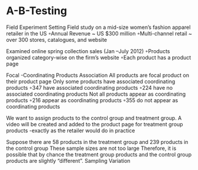 # A-B-Testing

Field Experiment Setting 
Field study on a mid-size women’s fashion apparel retailer in the US 
◦Annual Revenue ~ US $300 million
◦Multi-channel retail ~ over 300 stores, catalogues, and website


Examined online spring collection sales (Jan –July 2012)
◦Products organized category-wise on the firm’s website
◦Each product has a product page

Focal -Coordinating Products Association
All products are focal product on their product page
Only some products have associated coordinating products 
◦347 have associated coordinating products
◦224 have no associated coordinating products
Not all products appear as coordinating products
◦216 appear as coordinating products
◦355 do not appear as coordinating products


We want to assign products to the control group and treatment group. A video will be created and added to the product page for treatment group products -exactly as the retailer would do in practice

Suppose there are 58 products in the treatment group and 239 products in the control group
These sample sizes are not too large
Therefore, it is possible that by chance the treatment group products and the control group products are slightly “different”.  Sampling Variation 


